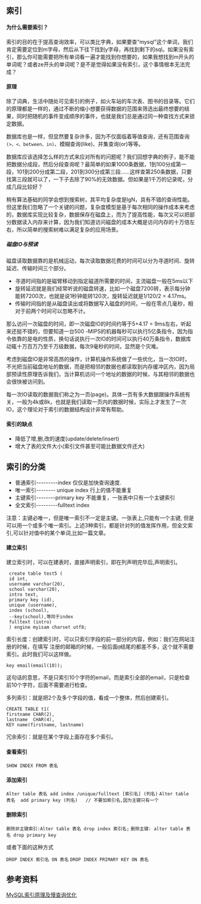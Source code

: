 ## 索引

#### 为什么需要索引？

索引的目的在于提高查询效率，可以类比字典，如果要查“mysql”这个单词，我们肯定需要定位到m字母，然后从下往下找到y字母，再找到剩下的sql。如果没有索引，那么你可能需要把所有单词看一遍才能找到你想要的，如果我想找到m开头的单词呢？或者ze开头的单词呢？是不是觉得如果没有索引，这个事情根本无法完成？


#### 原理

除了词典，生活中随处可见索引的例子，如火车站的车次表、图书的目录等。它们的原理都是一样的，通过不断的缩小想要获得数据的范围来筛选出最终想要的结果，同时把随机的事件变成顺序的事件，也就是我们总是通过同一种查找方式来锁定数据。

数据库也是一样，但显然要复杂许多，因为不仅面临着等值查询，还有范围查询`(>、<、between、in)`、模糊查询(like)、并集查询(or)等等。

数据库应该选择怎么样的方式来应对所有的问题呢？我们回想字典的例子，能不能把数据分成段，然后分段查询呢？最简单的如果1000条数据，1到100分成第一段，101到200分成第二段，201到300分成第三段……这样查第250条数据，只要找第三段就可以了，一下子去除了90%的无效数据。但如果是1千万的记录呢，分成几段比较好？

稍有算法基础的同学会想到搜索树，其平均复杂度是lgN，具有不错的查询性能。但这里我们忽略了一个关键的问题，复杂度模型是基于每次相同的操作成本来考虑的，数据库实现比较复杂，数据保存在磁盘上，而为了提高性能，每次又可以把部分数据读入内存来计算，因为我们知道访问磁盘的成本大概是访问内存的十万倍左右，所以简单的搜索树难以满足复杂的应用场景。


##### 磁盘IO与预读

磁盘读取数据靠的是机械运动，每次读取数据花费的时间可以分为寻道时间、旋转延迟、传输时间三个部分。

* 寻道时间指的是磁臂移动到指定磁道所需要的时间，主流磁盘一般在5ms以下
* 旋转延迟就是我们经常听说的磁盘转速，比如一个磁盘7200转，表示每分钟能转7200次，也就是说1秒钟能转120次，旋转延迟就是1/120/2 = 4.17ms。
* 传输时间指的是从磁盘读出或将数据写入磁盘的时间，一般在零点几毫秒，相对于前两个时间可以忽略不计。

那么访问一次磁盘的时间，即一次磁盘IO的时间约等于5+4.17 = 9ms左右，听起来还挺不错的，但要知道一台500 -MIPS的机器每秒可以执行5亿条指令，因为指令依靠的是电的性质，换句话说执行一次IO的时间可以执行40万条指令，数据库动辄十万百万乃至千万级数据，每次9毫秒的时间，显然是个灾难。

考虑到磁盘IO是非常高昂的操作，计算机操作系统做了一些优化，当一次IO时，不光把当前磁盘地址的数据，而是把相邻的数据也都读取到内存缓冲区内，因为局部预读性原理告诉我们，当计算机访问一个地址的数据的时候，与其相邻的数据也会很快被访问到。

每一次IO读取的数据我们称之为一页(page)。具体一页有多大数据跟操作系统有关，一般为4k或8k，也就是我们读取一页内的数据时候，实际上才发生了一次IO，这个理论对于索引的数据结构设计非常有帮助。

#### 索引的缺点

* 降低了增,删,改的速度(update/delete/insert)
* 增大了表的文件大小(索引文件甚至可能比数据文件还大)

## 索引的分类

* 普通索引---------index 仅仅是加快查询速度.
* 唯一索引-------- unique index 行上的值不能重复
* 主键索引--------primary key 不能重复，一张表中只有一个主键索引
* 全文索引---------fulltext index

注意：主键必唯一，但是唯一索引不一定是主键。一张表上,只能有一个主键, 但是可以用一个或多个唯一索引。上述3种索引，都是针对列的值发挥作用，但全文索引,可以针对值中的某个单词,比如一篇文章。


#### 建立索引

建立索引时，可以在建表时，直接声明索引，即在列声明完毕后,声明索引。

```mysql
 create table test5 (
 id int,
 username varchar(20),
 school varchar(20),
 intro text,
 primary key (id),
 unique (username),
 index (school),
 --key(school),等同于index
 fulltext (intro)
 ) engine myisam charset utf8;
```


索引长度：创建索引时，可以只索引字段的前一部分的内容，例如：我们在网站注册的时候，在填写
注册的邮箱的时候，一般后面`@`结尾的都差不多，这个就不需要索引。此时我们可以这样做。

```mysql
key email(email(10));
```

这句话的意思，不是只索引10个字符的email，而是索引全部的email，只是检查前10个字符，后面不需要进行检查。


多列索引：就是把2个及多个字段的值，看成一个整体，然后创建索引。

```mysql
CREATE TABLE t1(
firstname CHAR(2),
lastname  CHAR(4),
KEY name(firstname, lastname)
```

冗余索引：就是在某个字段上面存在多个索引。


#### 查看索引

`SHOW INDEX FROM 表名`

#### 添加索引

`Alter table 表名 add index /unique/fulltext [索引名] (列名)`
`Alter table 表名  add primary key (列名)   // 不要加索引名,因为主键只有一个`

#### 删除索引

`删除非主键索引:Alter table 表名 drop index 索引名;`
`删除主键: alter table 表名 drop primary key`

或者下面的这种方式

`DROP INDEX 索引名 ON 表名`
`DROP INDEX PRIMARY KEY ON 表名`



## 参考资料

[MySQL索引原理及慢查询优化](http://tech.meituan.com/mysql-index.html)
